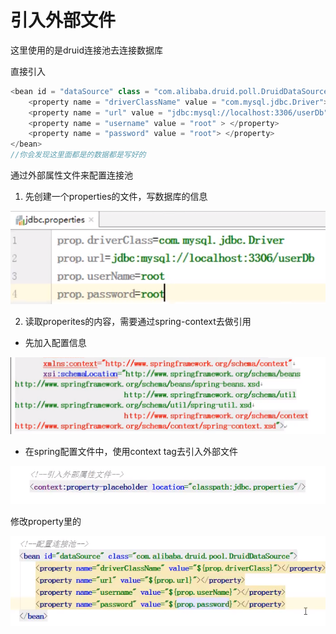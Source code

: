 # 引入外部文件

这里使用的是druid连接池去连接数据库

直接引入

```java
<bean id = "dataSource" class = "com.alibaba.druid.poll.DruidDataSource">
    <property name = "driverClassName" value = "com.mysql.jdbc.Driver"></property>
    <property name = "url" value = "jdbc:mysql://localhost:3306/userDb"></property>
    <property name = "username" value = "root" > </property>
    <property name = "password" value = "root"> </property>
</bean>
//你会发现这里面都是的数据都是写好的 
```

通过外部属性文件来配置连接池

1. 先创建一个properties的文件，写数据库的信息

![](../../.gitbook/assets/image%20%2822%29.png)

2. 读取properites的内容，需要通过spring-context去做引用

* 先加入配置信息

![](../../.gitbook/assets/image%20%2832%29.png)

* 在spring配置文件中，使用context tag去引入外部文件

![](../../.gitbook/assets/image%20%2834%29.png)

修改property里的

![](../../.gitbook/assets/image%20%2824%29.png)

